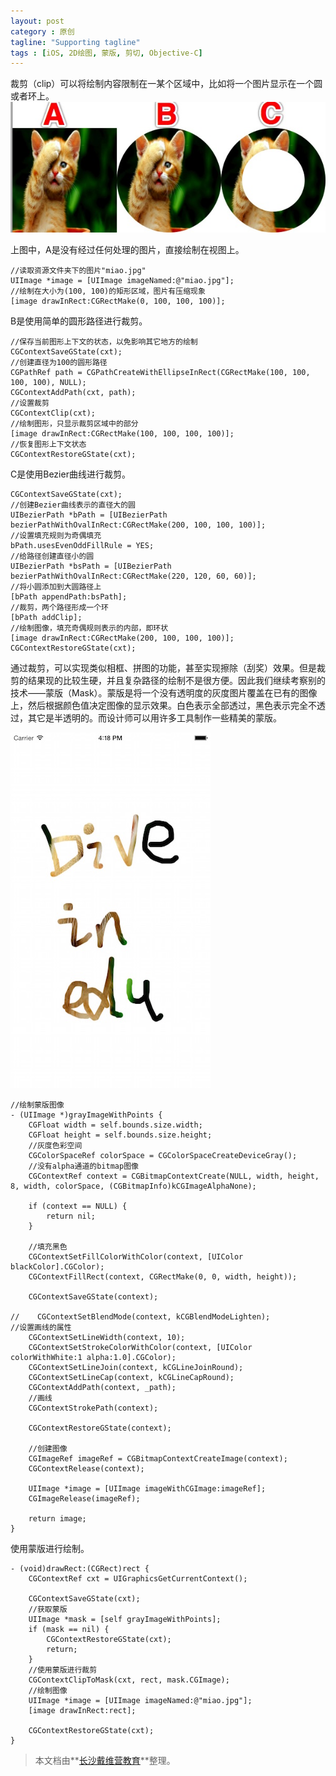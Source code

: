 ```yaml
---
layout: post
category : 原创
tagline: "Supporting tagline"
tags : [iOS, 2D绘图, 蒙版, 剪切, Objective-C]
---
```

裁剪（clip）可以将绘制内容限制在一某个区域中，比如将一个图片显示在一个圆或者环上。
![](../images/objc/clip_miao.jpg)

上图中，A是没有经过任何处理的图片，直接绘制在视图上。

```objc
//读取资源文件夹下的图片"miao.jpg"
UIImage *image = [UIImage imageNamed:@"miao.jpg"];
//绘制在大小为(100, 100)的矩形区域，图片有压缩现象
[image drawInRect:CGRectMake(0, 100, 100, 100)];
```

B是使用简单的圆形路径进行裁剪。

```objc
//保存当前图形上下文的状态，以免影响其它地方的绘制
CGContextSaveGState(cxt);
//创建直径为100的圆形路径
CGPathRef path = CGPathCreateWithEllipseInRect(CGRectMake(100, 100, 100, 100), NULL);
CGContextAddPath(cxt, path);
//设置裁剪
CGContextClip(cxt);
//绘制图形，只显示裁剪区域中的部分
[image drawInRect:CGRectMake(100, 100, 100, 100)];
//恢复图形上下文状态
CGContextRestoreGState(cxt);
```

C是使用Bezier曲线进行裁剪。

```objc
CGContextSaveGState(cxt);
//创建Bezier曲线表示的直径大的圆
UIBezierPath *bPath = [UIBezierPath bezierPathWithOvalInRect:CGRectMake(200, 100, 100, 100)];
//设置填充规则为奇偶填充
bPath.usesEvenOddFillRule = YES;
//给路径创建直径小的圆
UIBezierPath *bsPath = [UIBezierPath bezierPathWithOvalInRect:CGRectMake(220, 120, 60, 60)];
//将小圆添加到大圆路径上
[bPath appendPath:bsPath];
//裁剪，两个路径形成一个环
[bPath addClip];
//绘制图像，填充奇偶规则表示的内部，即环状
[image drawInRect:CGRectMake(200, 100, 100, 100)];
CGContextRestoreGState(cxt);
```

通过裁剪，可以实现类似相框、拼图的功能，甚至实现擦除（刮奖）效果。但是裁剪的结果现的比较生硬，并且复杂路径的绘制不是很方便。因此我们继续考察别的技术——蒙版（Mask）。蒙版是将一个没有透明度的灰度图片覆盖在已有的图像上，然后根据颜色值决定图像的显示效果。白色表示全部透过，黑色表示完全不透过，其它是半透明的。而设计师可以用许多工具制作一些精美的蒙版。

![](../images/objc/erase.jpg)

```objc
//绘制蒙版图像
- (UIImage *)grayImageWithPoints {
    CGFloat width = self.bounds.size.width;
    CGFloat height = self.bounds.size.height;
    //灰度色彩空间
    CGColorSpaceRef colorSpace = CGColorSpaceCreateDeviceGray();
    //没有alpha通道的bitmap图像
    CGContextRef context = CGBitmapContextCreate(NULL, width, height, 8, width, colorSpace, (CGBitmapInfo)kCGImageAlphaNone);
    
    if (context == NULL) {
        return nil;
    }
    
    //填充黑色
    CGContextSetFillColorWithColor(context, [UIColor blackColor].CGColor);
    CGContextFillRect(context, CGRectMake(0, 0, width, height));
    
    CGContextSaveGState(context);
    
//    CGContextSetBlendMode(context, kCGBlendModeLighten);
//设置画线的属性
    CGContextSetLineWidth(context, 10);
    CGContextSetStrokeColorWithColor(context, [UIColor colorWithWhite:1 alpha:1.0].CGColor);
    CGContextSetLineJoin(context, kCGLineJoinRound);
    CGContextSetLineCap(context, kCGLineCapRound);
    CGContextAddPath(context, _path);
    //画线
    CGContextStrokePath(context);
    
    CGContextRestoreGState(context);
    
    //创建图像
    CGImageRef imageRef = CGBitmapContextCreateImage(context);
    CGContextRelease(context);

    UIImage *image = [UIImage imageWithCGImage:imageRef];
    CGImageRelease(imageRef);
    
    return image;
}
```

使用蒙版进行绘制。

```objc
- (void)drawRect:(CGRect)rect {
    CGContextRef cxt = UIGraphicsGetCurrentContext();
    
    CGContextSaveGState(cxt);
    //获取蒙版
    UIImage *mask = [self grayImageWithPoints];
    if (mask == nil) {
        CGContextRestoreGState(cxt);
        return;
    }
    //使用蒙版进行裁剪
    CGContextClipToMask(cxt, rect, mask.CGImage);
    //绘制图像
    UIImage *image = [UIImage imageNamed:@"miao.jpg"];
    [image drawInRect:rect];
    
    CGContextRestoreGState(cxt);
}
```

> 本文档由**[长沙戴维营教育](http://www.diveinedu.cn)**整理。
